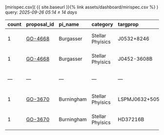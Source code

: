 
[mirispec.csv]( {{ site.baseurl }}{% link assets/dashboard/mirispec.csv %} ) query: *2025-09-26 05:14 ± 14 days*

| count   | proposal_id                                                             | pi_name    | category         | targprop        | coords                                                                                              | exp_type   | bandpass   | observed         | release              |
|:--------|:------------------------------------------------------------------------|:-----------|:-----------------|:----------------|:----------------------------------------------------------------------------------------------------|:-----------|:-----------|:-----------------|:---------------------|
| 1       | [GO-4668](https://www.stsci.edu/jwst-program-info/visits/?program=4668) | Burgasser  | Stellar Phyisics | J0532+8246      | [j053320p8246](https://www.legacysurvey.org/viewer?ra=83.33819&dec=82.76779&layer=ls-dr10&zoom=13)  | MIR_LRS    | P750L      | 2024-09-23 12:40 | 2025-09-20 22:21     |
| 1       | [GO-4668](https://www.stsci.edu/jwst-program-info/visits/?program=4668) | Burgasser  | Stellar Phyisics | J0452-3608B     | [j045244m3609](https://www.legacysurvey.org/viewer?ra=73.19162&dec=-36.14595&layer=ls-dr10&zoom=13) | MIR_LRS    | P750L      | 2024-09-25 12:46 | 2025-09-25 22:34     |
| —       | —                                                                       | —          | —                | —               | —                                                                                                   | —          | —          | **Query**        | **2025-09-26 05:14** |
| 1       | [GO-3670](https://www.stsci.edu/jwst-program-info/visits/?program=3670) | Burningham | Stellar Phyisics | LSPMJ0632+5053B | [j063248p5054](https://www.legacysurvey.org/viewer?ra=98.20265&dec=50.89204&layer=ls-dr10&zoom=13)  | MIR_LRS    | P750L      | 2024-10-09 16:54 | 2025-10-09 20:18     |
| 1       | [GO-3670](https://www.stsci.edu/jwst-program-info/visits/?program=3670) | Burningham | Stellar Phyisics | HD37216B        | [j053948p5254](https://www.legacysurvey.org/viewer?ra=84.95624&dec=52.89890&layer=ls-dr10&zoom=13)  | MIR_LRS    | P750L      | 2024-10-09 18:01 | 2025-10-09 23:17     |